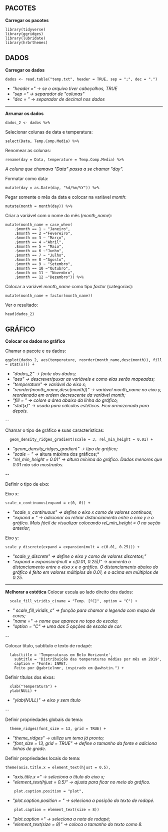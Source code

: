 

## PACOTES

**Carregar os pacotes**

    library(tidyverse)
    library(ggridges)
    library(lubridate)
    library(hrbrthemes)

## DADOS

**Carregar os dados**

    dados <- read.table("temp.txt", header = TRUE, sep = ";", dec = ".")

 - *"header =" -> se o arquivo tiver cabeçalhos, TRUE*
 - *"sep =" -> separador de "colunas"*
 - *"dec = " -> separador de decimal nos dados*

--------
**Arrumar os dados**

    dados_2 <- dados %>% 

Selecionar colunas de data e temperatura:

    select(Data, Temp.Comp.Media) %>%

Renomear as colunas:

    rename(day = Data, temperature = Temp.Comp.Media) %>% 

*A coluna que chamava "Data" passa a se chamar "day".*

Formatar como data:

    mutate(day = as.Date(day, "%d/%m/%Y")) %>%

Pegar somente o mês da data e colocar na variável *month*:

    mutate(month = month(day)) %>% 

Criar a variável com o nome do mês (*month_name*):

    mutate(month_name = case_when(
        .$month == 1 ~ "Janeiro",
        .$month == 2 ~"Fevereiro",
        .$month == 3 ~ "Março",
        .$month == 4 ~"Abril",
        .$month == 5 ~ "Maio",
        .$month == 6 ~"Junho",
        .$month == 7 ~ "Julho",
        .$month == 8 ~"Agosto",
        .$month == 9 ~ "Setembro",
        .$month == 10 ~"Outubro",
        .$month == 11 ~ "Novembro",
        .$month == 12 ~"Dezembro")) %>%

  
  Colocar a variável *month_name* como tipo *factor* (categorias):

    mutate(month_name = factor(month_name))

Ver o resultado:

    head(dados_2)


## GRÁFICO

**Colocar os dados no gráfico**

Chamar o pacote e os dados:

    ggplot(dados_2, aes(temperature, reorder(month_name,desc(month)), fill = stat(x))) +

 - *"dados_2" -> fonte dos dados;*
  - *"aes" -> descrever/puxar as variáveis e como elas serão mapeadas;*
   - *"temperature" -> variável do eixo x;*
   - *"reorder(month_name,desc(month))" -> variável month_name no eixo y, reordenada em ordem decrescente da variável month;*
   - *"fill = " -> colore a área abaixo da linha do gráfico;*
   - *"stat(x)" -> usada para cálculos estéticos. Fica armazenada para depois.*

--


Chamar o tipo de gráfico e suas características:

      geom_density_ridges_gradient(scale = 3, rel_min_height = 0.01) +

 - *"geom_density_ridges_gradient" -> tipo de gráfico;*
 - *"scale = "* -> altura máxima dos gráficos;*
 - *"rel_min_height = 0.01" -> altura mínima do gráfico. Dados menores que 0.01 não são mostrados.*

--


Definir o tipo de eixo:

Eixo x:

    scale_x_continuous(expand = c(0, 0)) +

 - *"scale_x_continuous" -> define o eixo x como de valores contínuos;*
 - *"expand = " -> adicionar ou retirar distanciamento entre o eixo y e o gráfico. Mais fácil de visualizar colocando *rel_min_height = 0* na seção anterior;*

Eixo y:

    scale_y_discrete(expand = expansion(mult = c(0.01, 0.25))) +

 - *"scale_y_discrete" -> define o eixo y como de valores discretos;"*
 - *"expand = expansion(mult = c(0.01, 0.25))" -> aumenta o distanciamento entre o eixo x e o gráfico. O distanciamento abaixo do gráfico é feito em valores múltiplos de 0.01, e o acima em múltiplos de 0.25.*

--------
**Melhorar a estética**
Colocar escala ao lado direito dos dados:

      scale_fill_viridis_c(name = "Temp. [ºC]", option = "C") +

 - *" scale_fill_viridis_c" -> função para chamar a legenda com mapa de cores;*
 - *"name =" -> nome que aparece no topo do escala;*
 - *"option = "C" -> uma das 5 opções de escala de cor.*

--


Colocar título, subtítulo e texto de rodapé:

      labs(title = 'Temperaturas em Belo Horizonte',
        subtitle = 'Distribuição das temperaturas médias por mês em 2019',
        caption = "Fonte: INMET. 
        Feito por @gabrielnmr, inspirado em @awhstin.") +

Definir títulos dos eixos:

      xlab("Temperatura") +
      ylab(NULL) +

 - *"ylab(NULL)" -> eixo y sem título*

--


Definir propriedades globais do tema:

      theme_ridges(font_size = 13, grid = TRUE) +

 - *"theme_ridges" -> utiliza um tema já pronto;*
 - *"font_size = 13, grid = TRUE" -> define o tamanho da fonte e adiciona linhas de grade.*


Definir propriedades locais do tema:

    theme(axis.title.x = element_text(hjust = 0.5),

 - *"axis.title.x =" -> seleciona o título do eixo x;*
 - *"element_text(hjust = 0.5)" -> ajusta para ficar no meio do gráfico.*
````
    plot.caption.position = "plot",
````
 - *"plot.caption.position = " -> seleciona a posição do texto de rodapé.*
````
    plot.caption = element_text(size = 8))
````
 - *"plot.caption =" -> seleciona a nota de rodapé;*
 - *"element_text(size = 8)" -> coloca o tamanho do texto como 8.*
